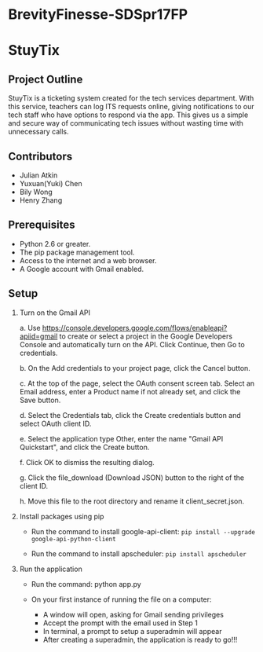 # BrevityFinesse-SDSpr17FP
# StuyTix

## Project Outline

StuyTix is a ticketing system created for the tech services department. With this service, teachers can log ITS requests online, giving notifications to our tech staff who have options to respond via the app. This gives us a simple and secure way of communicating tech issues without wasting time with unnecessary calls.

## Contributors

* Julian Atkin
* Yuxuan(Yuki) Chen
* Bily Wong
* Henry Zhang

## Prerequisites

* Python 2.6 or greater.
* The pip package management tool.
* Access to the internet and a web browser.
* A Google account with Gmail enabled.

## Setup

1. Turn on the Gmail API

    a. Use https://console.developers.google.com/flows/enableapi?apiid=gmail to create or select a project in the Google Developers Console and automatically turn on the API. Click Continue, then Go to credentials.

    b. On the Add credentials to your project page, click the Cancel button.

    c. At the top of the page, select the OAuth consent screen tab. Select an Email address, enter a Product name if not already set, and click the Save button.

    d. Select the Credentials tab, click the Create credentials button and select OAuth client ID.

    e. Select the application type Other, enter the name "Gmail API Quickstart", and click the Create button.

    f. Click OK to dismiss the resulting dialog.

    g. Click the file_download (Download JSON) button to the right of the client ID.

    h. Move this file to the root directory and rename it client_secret.json.


2. Install packages using pip

    * Run the command to install google-api-client:
        ```pip install --upgrade google-api-python-client```

    * Run the command to install apscheduler:
        ```pip install apscheduler```


3. Run the application

    * Run the command:
        python app.py

    * On your first instance of running the file on a computer:
        - A window will open, asking for Gmail sending privileges
        - Accept the prompt with the email used in Step 1
        - In terminal, a prompt to setup a superadmin will appear
        - After creating a superadmin, the application is ready to go!!!
